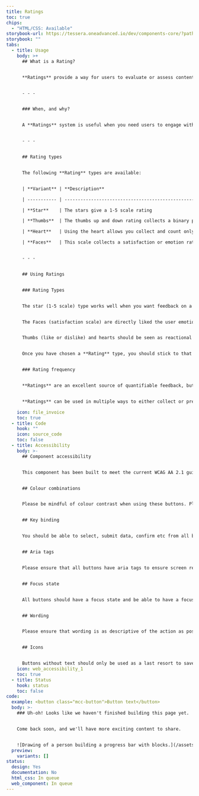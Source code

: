 ```yaml
---
title: Ratings
toc: true
chips:
  - "HTML/CSS: Available"
storybook-url: https://tessera.oneadvanced.io/dev/components-core/?path=/docs/html-button--as-default
storybook: ""
tabs:
  - title: Usage
    body: >+
      ## What is a Rating?


      **Ratings** provide a way for users to evaluate or assess content. User-submitted **Ratings** can help users evaluate whether or not something is fit for purpose.


      - - -


      ### When, and why?


      A **Ratings** system is useful when you need users to engage with your product to express their emotion towards a particular item, or make more complex decisions by using other users' feedback. **Ratings** are an invaluable source of feedback that can help surface issues with products and inform innovation.


      - - -


      ## Rating types


      The following **Rating** types are available:


      | **Variant** | **Description**                                                               |

      | ----------- | ----------------------------------------------------------------------------- |

      | **Star**    | The stars give a 1-5 scale rating                                             |

      | **Thumbs**  | The thumbs up and down rating collects a binary positive or negative response |

      | **Heart**   | Using the heart allows you collect and count only positive responses          |

      | **Faces**   | This scale collects a satisfaction or emotion rating                          |


      - - -


      ## Using Ratings


      ### Rating Types


      The star (1-5 scale) type works well when you want feedback on a new feature or if the rating is to be shared with other users e.g. '145 rated ‘X’ 4/5. 


      The Faces (satisfaction scale) are directly liked the user emotion and would be best suited when you are asking the user about their overall experience on a product or workflow.


      Thumbs (like or dislike) and hearts should be seen as reactional feedback and given in direct response to something intending to give instant results. For example, a blog post, a help document, a diagram, or image. This type of feedback can be used to promote content or help get high-level insights


      Once you have chosen a **Rating** type, you should stick to that type throughout your product. Comparing data from different source types can be difficult, and mixing different sources of data collection can lead to poor quality data.


      ### Rating frequency


      **Ratings** are an excellent source of quantifiable feedback, but user uptake can generally be harmed by bombarding the user with constant requests for feedback. If you make use of the **Ratings** component, take care not to use it too frequently. Remember that there are other sources of user feedback, such as /\[User Research](link to user research guideline).


      **Ratings** can be used in multiple ways to either collect or present different types of data. There are no hard set rules on using the **Ratings** components, except that you should keep it consistent throughout your product and do not bombard the user with too many on the screen at one given time.

    icon: file_invoice
    toc: true
  - title: Code
    hook: ""
    icon: source_code
    toc: false
  - title: Accessibility
    body: >-
      ## Component accessibility 


      This component has been built to meet the current WCAG AA 2.1 guidelines. We also test these components against the guidelines before release. 


      ## Colour combinations 


      Please be mindful of colour contrast when using these buttons. Please make sure that the there is a clear colour contrast between the button and the background it is on. Please check this using this colour checker (https://webaim.org/resources/contrastchecker/). 


      ## Key binding 


      You should be able to select, submit data, confirm etc from all buttons via the keyboard ‘enter’ key. 


      ## Aria tags 


      Please ensure that all buttons have aria tags to ensure screen readers can understand that they are focussed on a button. 


      ## Focus state 


      All buttons should have a focus state and be able to have a focus applied to them by tabbing via a keyboard. (See focus state styling). 


      ## Wording  


      Please ensure that wording is as descriptive of the action as possible to help people understand clearly what action they are performing when they select the button. 


      ## Icons  


      Buttons without text should only be used as a last resort to save space on a table etc. 
    icon: web_accessibility_1
    toc: true
  - title: Status
    hook: status
    toc: false
code:
  example: <button class="mcc-button">Button text</button>
  body: >-
    ### Uh-oh! Looks like we haven't finished building this page yet.


    Come back soon, and we'll have more exciting content to share.


    ![Drawing of a person building a progress bar with blocks.](/assets/img/downloading.svg "Just a few more pieces to go before it is ready...")
  preview:
    variants: []
status:
  design: Yes
  documentation: No
  html_css: In queue
  web_component: In queue
---
```

